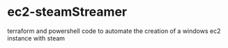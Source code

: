 # ec2-steamStreamer
terraform and powershell code to automate the creation of a windows ec2 instance with steam
